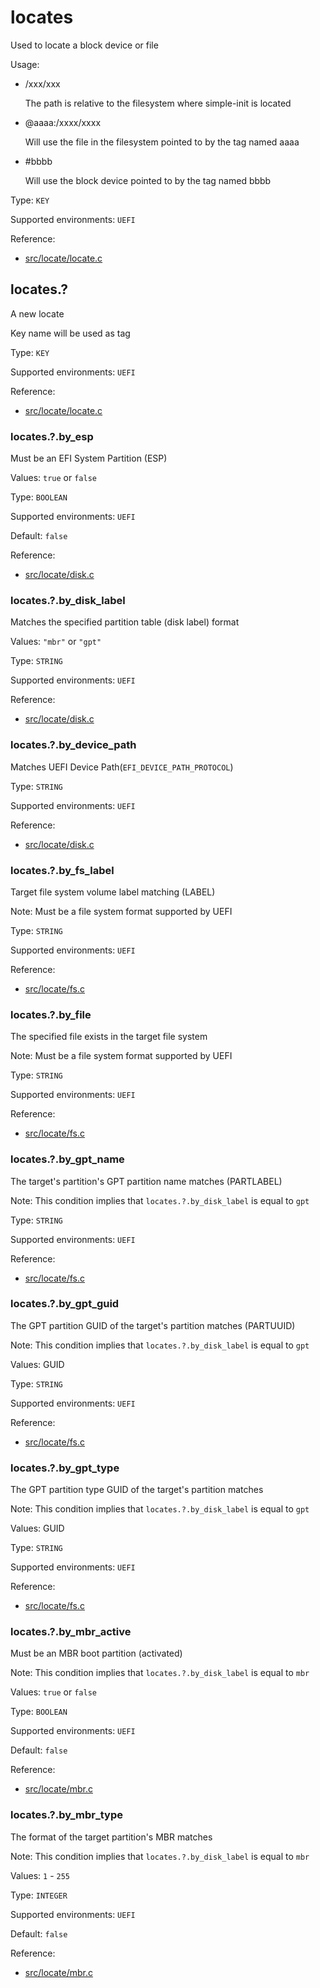# locates

Used to locate a block device or file

Usage:
 - /xxx/xxx

   The path is relative to the filesystem where simple-init is located

 - @aaaa:/xxxx/xxxx

   Will use the file in the filesystem pointed to by the tag named aaaa

 - #bbbb

   Will use the block device pointed to by the tag named bbbb

Type: `KEY`

Supported environments: `UEFI`

Reference:
 - [src/locate/locate.c](../../../src/locate/locate.c)

## locates.?

A new locate

Key name will be used as tag

Type: `KEY`

Supported environments: `UEFI`

Reference:
 - [src/locate/locate.c](../../../src/locate/locate.c)

### locates.?.by_esp

Must be an EFI System Partition (ESP)

Values: `true` or `false`

Type: `BOOLEAN`

Supported environments: `UEFI`

Default: `false`

Reference:
 - [src/locate/disk.c](../../../src/locate/disk.c)

### locates.?.by_disk_label

Matches the specified partition table (disk label) format

Values: `"mbr"` or `"gpt"`

Type: `STRING`

Supported environments: `UEFI`

Reference:
 - [src/locate/disk.c](../../../src/locate/disk.c)

### locates.?.by_device_path

Matches UEFI Device Path(`EFI_DEVICE_PATH_PROTOCOL`)

Type: `STRING`

Supported environments: `UEFI`

Reference:
 - [src/locate/disk.c](../../../src/locate/disk.c)

### locates.?.by_fs_label

Target file system volume label matching (LABEL)

Note: Must be a file system format supported by UEFI

Type: `STRING`

Supported environments: `UEFI`

Reference:
 - [src/locate/fs.c](../../../src/locate/fs.c)

### locates.?.by_file

The specified file exists in the target file system

Note: Must be a file system format supported by UEFI

Type: `STRING`

Supported environments: `UEFI`

Reference:
 - [src/locate/fs.c](../../../src/locate/fs.c)

### locates.?.by_gpt_name

The target's partition's GPT partition name matches (PARTLABEL)

Note: This condition implies that `locates.?.by_disk_label` is equal to `gpt`

Type: `STRING`

Supported environments: `UEFI`

Reference:
 - [src/locate/fs.c](../../../src/locate/gpt.c)

### locates.?.by_gpt_guid

The GPT partition GUID of the target's partition matches (PARTUUID)

Note: This condition implies that `locates.?.by_disk_label` is equal to `gpt`

Values: GUID

Type: `STRING`

Supported environments: `UEFI`

Reference:
 - [src/locate/fs.c](../../../src/locate/gpt.c)

### locates.?.by_gpt_type

The GPT partition type GUID of the target's partition matches

Note: This condition implies that `locates.?.by_disk_label` is equal to `gpt`

Values: GUID

Type: `STRING`

Supported environments: `UEFI`

Reference:
 - [src/locate/fs.c](../../../src/locate/gpt.c)

### locates.?.by_mbr_active

Must be an MBR boot partition (activated)

Note: This condition implies that `locates.?.by_disk_label` is equal to `mbr`

Values: `true` or `false`

Type: `BOOLEAN`

Supported environments: `UEFI`

Default: `false`

Reference:
 - [src/locate/mbr.c](../../../src/locate/mbr.c)

### locates.?.by_mbr_type

The format of the target partition's MBR matches

Note: This condition implies that `locates.?.by_disk_label` is equal to `mbr`

Values: `1` - `255`

Type: `INTEGER`

Supported environments: `UEFI`

Default: `false`

Reference:
 - [src/locate/mbr.c](../../../src/locate/mbr.c)
